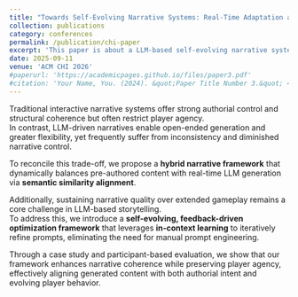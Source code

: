```yaml
---
title: "Towards Self-Evolving Narrative Systems: Real-Time Adaptation and Long-Term Optimization with LLMs"
collection: publications
category: conferences
permalink: /publication/chi-paper
excerpt: 'This paper is about a LLM-based self-evolving narrative system.'
date: 2025-09-11
venue: 'ACM CHI 2026'
#paperurl: 'https://academicpages.github.io/files/paper3.pdf'
#citation: 'Your Name, You. (2024). &quot;Paper Title Number 3.&quot; <i>GitHub Journal of Bugs</i>. 1(3).'
---
```


Traditional interactive narrative systems offer strong authorial control and structural coherence but often restrict player agency.  
In contrast, LLM-driven narratives enable open-ended generation and greater flexibility, yet frequently suffer from inconsistency and diminished narrative control.  

To reconcile this trade-off, we propose a **hybrid narrative framework** that dynamically balances pre-authored content with real-time LLM generation via **semantic similarity alignment**.  

Additionally, sustaining narrative quality over extended gameplay remains a core challenge in LLM-based storytelling.  
To address this, we introduce a **self-evolving, feedback-driven optimization framework** that leverages **in-context learning** to iteratively refine prompts, eliminating the need for manual prompt engineering.  

Through a case study and participant-based evaluation, we show that our framework enhances narrative coherence while preserving player agency, effectively aligning generated content with both authorial intent and evolving player behavior.

